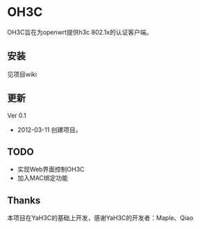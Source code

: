 OH3C
====

OH3C旨在为openwrt提供h3c 802.1x的认证客户端。

安装
-----

见项目wiki

更新
-------

Ver 0.1

* 2012-03-11 创建项目。

TODO
----

* 实现Web界面控制OH3C
* 加入MAC绑定功能

Thanks
------

本项目在YaH3C的基础上开发，感谢YaH3C的开发者：Maple、Qiao
